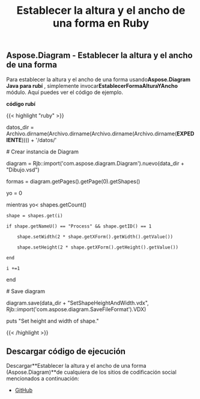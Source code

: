 ﻿---
title: Establecer la altura y el ancho de una forma en Ruby
type: docs
weight: 120
url: /es/java/set-the-height-and-width-of-a-shape-in-ruby/
---
## **Aspose.Diagram - Establecer la altura y el ancho de una forma**
 Para establecer la altura y el ancho de una forma usando**Aspose.Diagram Java para rubí** , simplemente invocar**EstablecerFormaAlturaYAncho** módulo. Aquí puedes ver el código de ejemplo.

**código rubí**

{{< highlight "ruby" >}}

 datos_dir = Archivo.dirname(Archivo.dirname(Archivo.dirname(Archivo.dirname(__EXPEDIENTE__)))) + '/datos/'

\# Crear instancia de Diagram

diagram = Rjb::import('com.aspose.diagram.Diagram').nuevo(data_dir + "Dibujo.vsd")

formas = diagram.getPages().getPage(0).getShapes()

yo = 0

 mientras yo< shapes.getCount()

    shape = shapes.get(i)

    if shape.getNameU() == "Process" && shape.getID() == 1

        shape.setWidth(2 * shape.getXForm().getWidth().getValue())

        shape.setHeight(2 * shape.getXForm().getHeight().getValue())

    end

    i +=1

end

\# Save diagram

diagram.save(data_dir + "SetShapeHeightAndWidth.vdx", Rjb::import('com.aspose.diagram.SaveFileFormat').VDX)

puts "Set height and width of shape."

{{< /highlight >}}
## **Descargar código de ejecución**
 Descargar**Establecer la altura y el ancho de una forma (Aspose.Diagram)**de cualquiera de los sitios de codificación social mencionados a continuación:

- [GitHub](https://github.com/asposediagram/Aspose.Diagram-for-Java/blob/master/Plugins/Aspose_Diagram_Java_for_Ruby/lib/asposediagramjava/Shapes/setshapeheightandwidth.rb)
